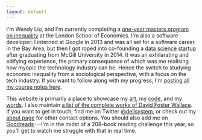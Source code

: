 ```yaml
---
layout: default
---
```


I'm Wendy Liu, and I'm currently completing a [one-year masters program on
inequality][personal statement] at the London School of Economics. I'm also a
software developer: I interned at Google in 2013 and was all set for a software
career in the Bay Area, but then I got roped into co-founding a [data science
startup][Macromeasures] after graduating from McGill University in 2014. It was
an exhilarating and edifying experience, the primary consequence of which was
me realising how myopic the technology industry can be. Hence the switch to
studying economic inequality from a sociological perspective, with a focus on
the tech industry.  If you want to follow along with my progress, I'm [posting
all my course notes here](/words#course).

This website is primarily a place to showcase my [art](/art), my [code](/code),
and my [words](/words). I also maintain [a list of the complete works of David
Foster Wallace](/dfw). If you want to get in touch, find me on Twitter
[@dellsystem](https://twitter.com/dellsystem), or check out my [about
page](/about) for other contact options. You should also add me on
[Goodreads]---I'm in the midst of a 208-book reading challenge this year, so
you'll get to watch me struggle with that in real time.

[Macromeasures]: http://macromeasures.com
[personal statement]: /posts/a-personal-statement
[Goodreads]: http://goodreads.com/dellsystem
